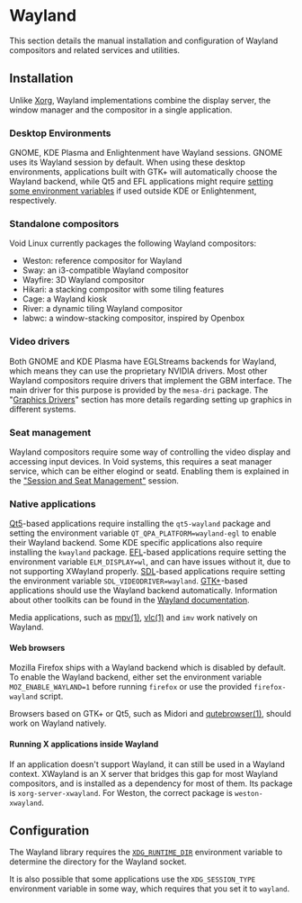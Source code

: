 # Wayland

This section details the manual installation and configuration of Wayland
compositors and related services and utilities.

## Installation

Unlike [Xorg](./xorg.md), Wayland implementations combine the display server,
the window manager and the compositor in a single application.

### Desktop Environments

GNOME, KDE Plasma and Enlightenment have Wayland sessions. GNOME uses its
Wayland session by default. When using these desktop environments, applications
built with GTK+ will automatically choose the Wayland backend, while Qt5 and EFL
applications might require [setting some environment
variables](#native-applications) if used outside KDE or Enlightenment,
respectively.

### Standalone compositors

Void Linux currently packages the following Wayland compositors:

- Weston: reference compositor for Wayland
- Sway: an i3-compatible Wayland compositor
- Wayfire: 3D Wayland compositor
- Hikari: a stacking compositor with some tiling features
- Cage: a Wayland kiosk
- River: a dynamic tiling Wayland compositor
- labwc: a window-stacking compositor, inspired by Openbox

### Video drivers

Both GNOME and KDE Plasma have EGLStreams backends for Wayland, which means they
can use the proprietary NVIDIA drivers. Most other Wayland compositors require
drivers that implement the GBM interface. The main driver for this purpose is
provided by the `mesa-dri` package. The "[Graphics
Drivers](./graphics-drivers/index.md)" section has more details regarding
setting up graphics in different systems.

### Seat management

Wayland compositors require some way of controlling the video display and
accessing input devices. In Void systems, this requires a seat manager service,
which can be either elogind or seatd. Enabling them is explained in the
["Session and Seat Management"](../session-management.md) session.

### Native applications

[Qt5](https://wayland.freedesktop.org/qt5.html)-based applications require
installing the `qt5-wayland` package and setting the environment variable
`QT_QPA_PLATFORM=wayland-egl` to enable their Wayland backend. Some KDE specific
applications also require installing the `kwayland` package.
[EFL](https://wayland.freedesktop.org/efl.html)-based applications require
setting the environment variable `ELM_DISPLAY=wl`, and can have issues without
it, due to not supporting XWayland properly. [SDL](https://libsdl.org)-based
applications require setting the environment variable `SDL_VIDEODRIVER=wayland`.
[GTK+](https://wiki.gnome.org/Initiatives/Wayland/GTK%2B)-based applications
should use the Wayland backend automatically. Information about other toolkits
can be found in the [Wayland
documentation](https://wayland.freedesktop.org/toolkits.html).

Media applications, such as [mpv(1)](https://man.voidlinux.org/mpv.1),
[vlc(1)](https://man.voidlinux.org/vlc.1) and `imv` work natively on Wayland.

#### Web browsers

Mozilla Firefox ships with a Wayland backend which is disabled by default. To
enable the Wayland backend, either set the environment variable
`MOZ_ENABLE_WAYLAND=1` before running `firefox` or use the provided
`firefox-wayland` script.

Browsers based on GTK+ or Qt5, such as Midori and
[qutebrowser(1)](https://man.voidlinux.org/qutebrowser.1), should work on
Wayland natively.

#### Running X applications inside Wayland

If an application doesn't support Wayland, it can still be used in a Wayland
context. XWayland is an X server that bridges this gap for most Wayland
compositors, and is installed as a dependency for most of them. Its package is
`xorg-server-xwayland`. For Weston, the correct package is `weston-xwayland`.

## Configuration

The Wayland library requires the
[`XDG_RUNTIME_DIR`](../session-management.html#xdg_runtime_dir) environment
variable to determine the directory for the Wayland socket.

It is also possible that some applications use the `XDG_SESSION_TYPE`
environment variable in some way, which requires that you set it to `wayland`.
